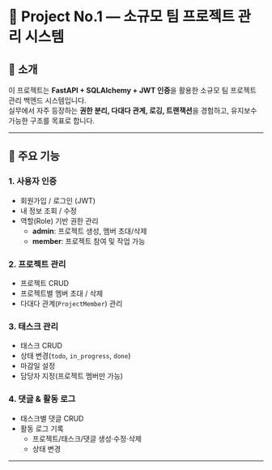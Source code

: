 # 📌 Project No.1 — 소규모 팀 프로젝트 관리 시스템

## 📖 소개
이 프로젝트는 **FastAPI + SQLAlchemy + JWT 인증**을 활용한 소규모 팀 프로젝트 관리 백엔드 시스템입니다.  
실무에서 자주 등장하는 **권한 분리, 다대다 관계, 로깅, 트랜잭션**을 경험하고, 유지보수 가능한 구조를 목표로 합니다.

---

## 🚀 주요 기능

### 1. 사용자 인증
- 회원가입 / 로그인 (JWT)
- 내 정보 조회 / 수정
- 역할(Role) 기반 권한 관리
  - **admin**: 프로젝트 생성, 멤버 초대/삭제
  - **member**: 프로젝트 참여 및 작업 가능

### 2. 프로젝트 관리
- 프로젝트 CRUD
- 프로젝트별 멤버 초대 / 삭제
- 다대다 관계(`ProjectMember`) 관리

### 3. 태스크 관리
- 태스크 CRUD
- 상태 변경(`todo`, `in_progress`, `done`)
- 마감일 설정
- 담당자 지정(프로젝트 멤버만 가능)

### 4. 댓글 & 활동 로그
- 태스크별 댓글 CRUD
- 활동 로그 기록
  - 프로젝트/태스크/댓글 생성·수정·삭제
  - 상태 변경

---